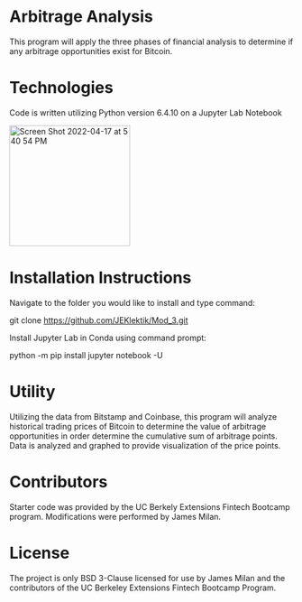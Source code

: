 # Arbitrage Analysis
This program will apply the three phases of financial analysis to determine if any arbitrage opportunities exist for Bitcoin.

# Technologies
Code is written utilizing Python version 6.4.10 on a Jupyter Lab Notebook

<img width="214" alt="Screen Shot 2022-04-17 at 5 40 54 PM" src="https://user-images.githubusercontent.com/101614932/163738409-2ef06bef-d065-40e5-90bf-9db659b880bd.png">

# Installation Instructions
Navigate to the folder you would like to install and type command:

git clone https://github.com/JEKlektik/Mod_3.git

Install Jupyter Lab in Conda using command prompt:

python -m pip install jupyter notebook -U

# Utility
Utilizing the data from Bitstamp and Coinbase, this program will analyze historical trading prices of Bitcoin to determine the value of arbitrage opportunities in order determine the cumulative sum of arbitrage points.  Data is analyzed and graphed to provide visualization of the price points.

# Contributors
Starter code was provided by the UC Berkely Extensions Fintech Bootcamp program.  Modifications were performed by James Milan.

# License
The project is only BSD 3-Clause licensed for use by James Milan and the contributors of the UC Berkeley Extensions Fintech Bootcamp Program.
